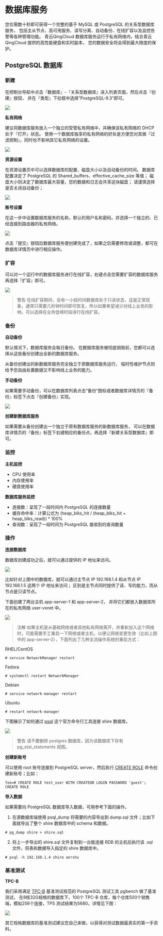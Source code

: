---
---

# 数据库服务

您仅需数十秒即可获得一个完整的基于 MySQL 或 PostgreSQL 的关系型数据库服务， 包括主从节点、高可用服务、读写分离、自动备份、在线扩容以及监控告警等各种管理功能。 青云QingCloud 数据库服务运行于私有网络内，结合青云QingCloud 提供的高性能硬盘和实时副本， 您的数据安全将会得到最大限度的保护。

## PostgreSQL 数据库

### 新建

在控制台导航中点击『数据库』-『关系型数据库』进入列表页面，然后点击『创建』按钮， 并在『类型』下拉框中选择”PostgreSQL-9.3”即可。

![](_images/create-psql-step0.png)

**私有网络**

建议将数据库服务放入一个独立的受管私有网络中，并确保该私有网络的 DHCP 处于『打开』状态。 使用一个数据库独享的私有网络的好处是方便您对其做『过滤控制』，同时也不影响其它私有网络的设置。

![](_images/create-psql-step1.png)

**资源设置**

在资源设置页中可以选择数据库的配置、磁盘大小以及自动备份的时间。 数据库配置决定了 PostgreSQL 的 Shared_buffers、effective_cache_size 等值； 磁盘大小则决定了数据库最大容量，您的数据和日志会共享这块磁盘； 请谨慎选择是否关闭自动备份；

![](_images/create-psql-step0.png)

**账号设置**

在这一步中设置数据库服务的名称，默认的用户名和密码，并选择一个独立的、已经连接到路由器的私有网络。

![](_images/create-psql-step2.png)

点击『提交』按钮后数据库服务便创建完成了，如果之后需要修改或调整，都可在数据库详情页中进行相应操作。

### 扩容

可以对一个运行中的数据库服务进行在线扩容，右键点击您需要扩容的数据库服务再选择『扩容』即可。

![](_images/resize-psql-1.png)

>警告
在线扩容期间，会有一小段时间数据库处于只读状态，这是正常现象，通常只需要几秒钟时间即可恢复。所以如果希望减少对线上业务的影响，可以选择在业务低峰时段进行在线扩容。

### 备份

**自动备份**

默认情况下，数据库服务会每日备份。 在数据库服务被彻底销毁前，您都可以选择从这些备份创建出全新的数据库服务。

从备份创建出的新数据库服务完全独立于原数据库服务运行， 临时性维护节点则给予您自由处置数据又不影响线上业务的能力。

**手动备份**

如果需要手动备份，可以在数据库列表点击“备份”图标或者数据库详情页的『备份』标签下点击『创建备份』实现。

![](_images/rdb-create-snap-man.png)

**创建新数据库服务**

如果需要从备份创建出一个独立于原有数据库服务的新数据库服务， 可以在数据库详情页的『备份』标签下右键相应的备份点，再选择『新建关系型数据库』即可。

### 监控

**主机监控**

*   CPU 使用率
*   内存使用率
*   硬盘使用率

**数据库服务监控**

*   连接数：呈现了一段时间内 PostgreSQL 的连接数量
*   缓存命中率：计算公式为 (heap_blks_hit / (heap_blks_hit + heap_blks_read)) * 100%
*   查询数：呈现了一段时间为 PostgreSQL 接收到的查询数量

### 操作

**连接数据库**

数据库创建成功之后，就可以通过提供的 IP 地址来访问。

![](_images/psql_list1.png)

比如针对上图中的数据库，就可以通过主节点 IP 192.168.1.4 和从节点 IP 192.168.1.5 这两个 IP 地址来访问； 区别是主节点同时提供了读、写的能力，而从节点是只读节点。

下面创建了两台主机 app-server-1 和 app-server-2， 并将它们都放入数据库所在的私有网络 user-vxnet 中。

![](_images/psql_list2.png)

>注解
如果主机是从基础网络或者其他私有网络离开，并重新加入这个网络时，可能需要手工重启一下网络或者主机，以便让网络变更生效（比如上图中的 app-server-2），下面列出了几种主流操作系统的重启方式：

RHEL/CentOS

```
# service NetworkManager restart
```

Fedora

```
# systemctl restart NetworkManager
```

Debian

```
# service network-manager restart
```

Ubuntu

```
# restart network-manager
```

下图展示了如何通过 [psql](http://www.postgresql.org/docs/9.3/static/app-psql.html) 这个官方命令行工具连接 shire 数据库。

![](_images/psql_list4.png)

>警告
请不要删除 postgres 数据库，因为该数据库下存有 pg_stat_statsments 视图。

**创建新账号**

可以使用 root 账号连接到 PostgreSQL server，然后执行 [CREATE ROLE](http://www.postgresql.org/docs/9.3/static/sql-createrole.html) 命令创建新账号；比如：

 ```
 foo=# CREATE ROLE test_user WITH CREATEDB LOGIN PASSWORD 'guest';
 CREATE ROLE
 ```


**导入数据**

如果需要向 PostgreSQL 数据库导入数据，可用参考下面的操作。

1.  在源数据库端使用 psql_dump 将需要的内容导出到 dump.sql 文件；比如下面就导出了整个 shire 数据库中的 schema 和数据。

```
# pg_dump shire > shire.sql
```

2.  将上一步导出的 shire.sql 文件复制到一台能连接 RDB 的主机后执行该 .sql 文件，将表和数据导入指定的 shire 数据库中。

```
# psql -h 192.168.1.4 shire anrshu
```
### 基准测试

**TPC-B**

我们采用满足 [TPC-B](http://www.tpc.org/tpcb/) 基准测试规范的 PostgreSQL 测试工具 pgbench 做了基准测试， 在8核32G规格的数据库下，100个 TPC-B 仓库，每个仓库500个销售端，模拟256个连接，TPS 测试结果为5680，详情见下图：

![](_images/psql_tpcb_1.png)

其它规格数据库的基准测试建议您自己来做，以获得对测试数据最真实的第一手资料。
